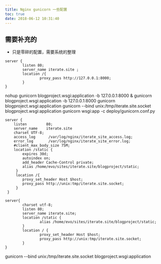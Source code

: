 ```yaml
---
title: Nginx gunicorn 一些配置
toc: true
date: 2018-06-12 10:31:40
---
```

## 需要补充的

* 只是零碎的配置，需要系统的整理







```nginx
server {
        listen 80;
        server_name iterate.site ;
        location /{
                proxy_pass http://127.0.0.1:8000;
        }
}
```

nohup gunicorn blogproject.wsgi:application -b 127.0.0.1:8000 &
gunicorn blogproject.wsgi:application -b 127.0.0.1:8000
gunicorn blogproject.wsgi:application
gunicorn --bind unix:/tmp/iterate.site.socket blogproject.wsgi:application
gunicorn wsgi:app -c deploy/gunicorn.conf.py



```nginx
server {
    listen         80;
    server_name    iterate.site
    charset UTF-8;
    access_log      /var/log/nginx/iterate_site_access.log;
    error_log       /var/log/nginx/iterate_site_error.log;
    #client_max_body_size 75M;
    location /static {
        expires 30d;
        autoindex on;
        add_header Cache-Control private;
        alias /home/evo/sites/iterate.site/blogproject/static;
     }
     location /{
        proxy_set_header Host $host;
        proxy_pass http://unix:tmp/iterate.site.socket;
     }
 }
```





```nginx
server{
        charset utf-8;
        listen 80;
        server_name iterate.site;
        location /static {
                alias /home/evo/sites/iterate.site/blogproject/static;
        }
        location / {
                proxy_set_header Host $host;
                proxy_pass http://unix:tmp/iterate.site.socket;
        }
}
```

gunicorn --bind unix:/tmp/iterate.site.socket blogproject.wsgi:application

